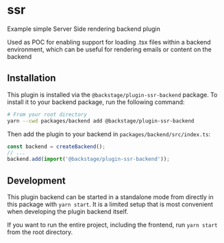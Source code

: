 # ssr

Example simple Server Side rendering backend plugin

Used as POC for enabling support for loading .tsx files within a backend environment, which can be useful for rendering
emails or content on the backend

## Installation

This plugin is installed via the `@backstage/plugin-ssr-backend` package. To install it to your backend package, run the
following command:

```bash
# From your root directory
yarn --cwd packages/backend add @backstage/plugin-ssr-backend
```

Then add the plugin to your backend in `packages/backend/src/index.ts`:

```ts
const backend = createBackend();
// ...
backend.add(import('@backstage/plugin-ssr-backend'));
```

## Development

This plugin backend can be started in a standalone mode from directly in this
package with `yarn start`. It is a limited setup that is most convenient when
developing the plugin backend itself.

If you want to run the entire project, including the frontend, run `yarn start` from the root directory.

